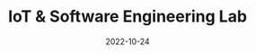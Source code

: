 ---
title: IoT & Software Engineering Lab
date: 2022-10-24
type: landing

sections:

  - block: hero
    content:
      title: Deakin University IoT & Software Engineering Lab
      text: >
        Where smart devices meet smart people.  
        We design the future of intelligent systems — from connected health and environmental monitoring to next-gen manufacturing and smart cities.  
        Our multidisciplinary team fuses creativity, technology, and impact-driven research to solve today’s real-world problems.
      image:
        filename: iot.jpg
        alt: Research photo
        placement: right
        style: |
          max-width: 700px;
          border-radius: 100px;
          margin-top: 60px;
    design:
      align: center
      font_size: '36px'
      color: '#111'



  - block: markdown
    content:
      title: Meet the Members
      text: |
        <div style="text-align: center; margin-top: 20px;">
          <a href="/people/" class="btn btn-primary" style="font-size: 18px; padding: 12px 28px; border-radius: 8px;">
            👥 View All Members →
          </a>
        </div>
    design:
      align: center
      background:
        color: '#ffffff'

  - block: markdown
    content:
      title: Latest News
      subtitle: Fellowship opportunity from Breakthrough Victoria
      text: |
        <div style="max-width: 800px; margin: 0 auto; text-align: center;">

         
          <a href="/news/breakthrough-victoria-fellowship/" 
             class="btn btn-outline-primary" 
             style="margin-top: 16px; padding: 12px 24px; font-size: 16px; border-radius: 8px;">
            Read Full News →
          </a>

        </div>
    design:
      background:
        color: '#f9f9f9'
  - block: markdown
    content:
      title: Current Projects
      subtitle: Our ongoing research in scalable, real-time systems.
      text: |
        <div style="text-align: center; margin-top: 20px;">
          <a href="/projects/l4s/" class="btn btn-success" style="font-size: 18px; padding: 12px 28px; border-radius: 8px;">
            View L4S Project →
          </a>
        </div>
    design:
      align: center
      background:
        color: '#ffffff'
---